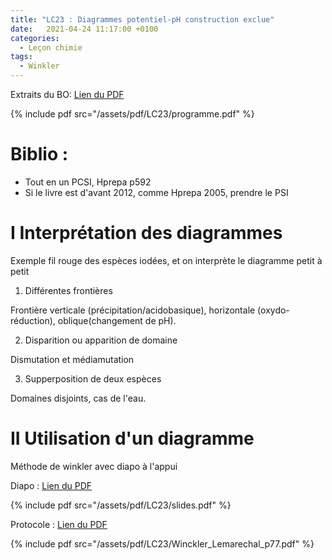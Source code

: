 ```yaml
---
title: "LC23 : Diagrammes potentiel-pH construction exclue"
date:   2021-04-24 11:17:00 +0100
categories:
  - Leçon chimie
tags:
  - Winkler 
---
```

Extraits du BO:
[Lien du PDF](/assets/pdf/LC23/programme.pdf)

{% include pdf src="/assets/pdf/LC23/programme.pdf" %}
# Biblio : 
- Tout en un PCSI, Hprepa p592
- Si le livre est d'avant 2012, comme Hprepa 2005, prendre le PSI
# I Interprétation des diagrammes
Exemple fil rouge des espèces iodées, et on interprète le diagramme petit à petit
1) Différentes frontières

Frontière verticale (précipitation/acidobasique), horizontale (oxydo-réduction), oblique(changement de pH). 

2) Disparition ou apparition de domaine

Dismutation et médiamutation

3) Supperposition de deux espèces

Domaines disjoints, cas de l'eau.

# II Utilisation d'un diagramme
Méthode de winkler avec diapo à l'appui

Diapo : [Lien du PDF](/assets/pdf/LC23/slides.pdf)

{% include pdf src="/assets/pdf/LC23/slides.pdf" %}

Protocole : [Lien du PDF](/assets/pdf/LC23/Winckler_Lemarechal_p77.pdf)

{% include pdf src="/assets/pdf/LC23/Winckler_Lemarechal_p77.pdf" %}
